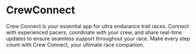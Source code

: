 # CrewConnect
Crew Connect is your essential app for ultra endurance trail races. Connect with experienced pacers, coordinate with your crew, and share real-time updates to ensure seamless support throughout your race. Make every step count with Crew Connect, your ultimate race companion.
